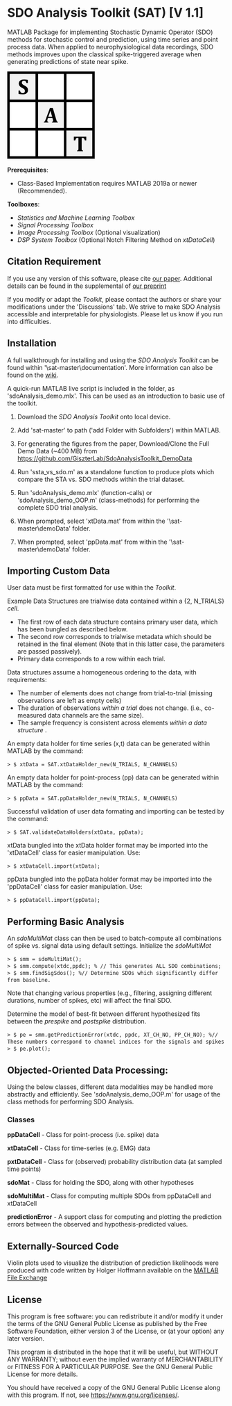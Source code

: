 # SDO Analysis Toolkit (SAT) [V 1.1]
MATLAB Package for implementing Stochastic Dynamic Operator (SDO) methods for stochastic control and prediction, using time series and point process data. 
When applied to neurophysiological data recordings, SDO methods improves upon the classical spike-triggered average when generating predictions of state near spike. 

![SDO_Logo](https://github.com/GiszterLab/SdoAnalysisToolkit/blob/main/SAT_Logo.png)


__Prerequisites__: 

- Class-Based Implementation requires MATLAB 2019a or newer (Recommended). 

__Toolboxes__: 
- <em> Statistics and Machine Learning Toolbox </em>
- <em> Signal Processing Toolbox </em>
- <em> Image Processing Toolbox </em> (Optional visualization)
- <em> DSP System Toolbox </em> (Optional Notch Filtering Method on <em>xtDataCell</em>)


## Citation Requirement
If you use any version of this software, please cite [our paper](https://pubmed.ncbi.nlm.nih.gov/39375031/). Additional details can be found in the supplemental of [our preprint](https://www.biorxiv.org/content/10.1101/2024.05.10.593606v1)

If you modify or adapt the <em>Toolkit</em>, please contact the authors or share your modifications under the 'Discussions' tab. We strive to make SDO Analysis accessible and interpretable for physiologists. Please let us know if you run into difficulties.  

## Installation

A full walkthrough for installing and using the <em> SDO Analysis Toolkit </em> can be found within '\sat-master\documentation'. More information can also be found on the [wiki](https://github.com/GiszterLab/SdoAnalysisToolkit/wiki). 

A quick-run MATLAB live script is included in the folder, as 'sdoAnalysis_demo.mlx'. This can be used as an introduction to basic use of the toolkit. 

1. Download the <em> SDO Analysis Toolkit </em> onto local device. 

2. Add 'sat-master' to path ('add Folder with Subfolders') within MATLAB.

3. For generating the figures from the paper, Download/Clone the Full Demo Data (~400 MB) from https://github.com/GiszterLab/SdoAnalysisToolkit_DemoData

4. Run 'ssta_vs_sdo.m' as a standalone function to produce plots which compare the STA vs. SDO methods within the trial dataset. 

5. Run 'sdoAnalysis_demo.mlx' (function-calls) or 'sdoAnalysis_demo_OOP.m' (class-methods) for performing the complete SDO trial analysis. 
  1. When prompted, select 'xtData.mat' from within the '\sat-master\demoData\' folder. 
  2. When prompted, select 'ppData.mat' from within the '\sat-master\demoData\' folder. 

## Importing Custom Data

User data must be first formatted for use within the <em>Toolkit</em>. 

Example Data Structures are trialwise data contained within a {2, N_TRIALS} <em>cell</em>. 
- The first row of each data structure contains primary user data, which has been bungled as described below. 
- The second row corresponds to trialwise metadata which should be retained in the final element (Note that in this latter case, the parameters are passed passively). 
- Primary data corresponds to a row within each trial. 

Data structures assume a homogeneous ordering to the data, with requirements: 
- The number of elements does not change from trial-to-trial (missing observations are left as empty cells)
- The duration of observations <em> within a trial </em> does not change. (i.e., co-measured data channels are the same size). 
- The sample frequency is consistent across elements <em> within a data structure </em>. 

An empty data holder for time series (x,t) data can be generated within MATLAB by the command: 
~~~
> $ xtData = SAT.xtDataHolder_new(N_TRIALS, N_CHANNELS)
~~~
An empty data holder for point-process (pp) data can be generated within MATLAB by the command: 
~~~
> $ ppData = SAT.ppDataHolder_new(N_TRIALS, N_CHANNELS)
~~~
Successful validation of user data formating and importing can be tested by the command: 
~~~
> $ SAT.validateDataHolders(xtData, ppData);  
~~~
xtData bungled into the xtData holder format may be imported into the 'xtDataCell' class for easier manipulation. Use: 
~~~
> $ xtDataCell.import(xtData); 
~~~
ppData bungled into the ppData holder format may be imported into the 'ppDataCell' class for easier manipulation. Use: 
~~~
> $ ppDataCell.import(ppData);
~~~

## Performing Basic Analysis

An <em>sdoMultiMat</em> class can then be used to batch-compute all combinations of spike vs. signal data using default settings. 
Initialize the <em>sdoMultiMat</em>
~~~
> $ smm = sdoMultiMat();
> $ smm.compute(xtdc,ppdc); % // This generates ALL SDO combinations;
> $ smm.findSigSdos(); %// Determine SDOs which significantly differ from baseline.  
~~~
 Note that changing various properties (e.g., filtering, assigning different durations, number of spikes, etc) will affect the final SDO. 


 Determine the model of best-fit between different hypothesized fits between the <em>prespike</em> and <em>postspike</em> distribution. 
 ~~~
> $ pe = smm.getPredictionError(xtdc, ppdc, XT_CH_NO, PP_CH_NO); %// These numbers correspond to channel indices for the signals and spikes
> $ pe.plot();
~~~


## Objected-Oriented Data Processing:

Using the below classes, different data modalities may be handled more abstractly and efficiently. See 'sdoAnalysis_demo_OOP.m' for usage of the class methods for performing SDO Analysis. 

### Classes

**ppDataCell** 	- Class for point-process (i.e. spike) data

**xtDataCell**	- Class for time-series (e.g. EMG) data 

**pxtDataCell** - Class for (observed) probability distribution data (at sampled time points)

**sdoMat**  	  - Class for holding the SDO, along with other hypotheses

**sdoMultiMat** - Class for computing multiple SDOs from ppDataCell and xtDataCell

**predictionError** - A support class for computing and plotting the prediction errors between the observed and hypothesis-predicted values. 

## Externally-Sourced Code
Violin plots used to visualize the distribution of prediction likelihoods were produced with code written by Holger Hoffmann available on the [MATLAB File Exchange](https://www.mathworks.com/matlabcentral/fileexchange/45134-violin-plot) 

## License
This program is free software: you can redistribute it and/or modify
it under the terms of the GNU General Public License as published by
the Free Software Foundation, either version 3 of the License, or
(at your option) any later version.

This program is distributed in the hope that it will be useful,
but WITHOUT ANY WARRANTY; without even the implied warranty of
MERCHANTABILITY or FITNESS FOR A PARTICULAR PURPOSE.  See the
GNU General Public License for more details.

You should have received a copy of the GNU General Public License
along with this program.  If not, see <https://www.gnu.org/licenses/>.
